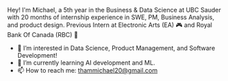 Hey! I'm Michael, a 5th year in the Business & Data Science at UBC Sauder with 20 months of internship experience in SWE, PM, Business Analysis, and product design.
Previous Intern at Electronic Arts (EA) 🎮 and Royal Bank Of Canada (RBC) 💸

- 👀 I’m interested in Data Science, Product Management, and Software Development!
- 🌱 I’m currently learning AI development and ML.
- 📫 How to reach me: thammichael20@gmail.com

<!---
miketham24/miketham24 is a ✨ special ✨ repository because its `README.md` (this file) appears on your GitHub profile.
You can click the Preview link to take a look at your changes.
--->

